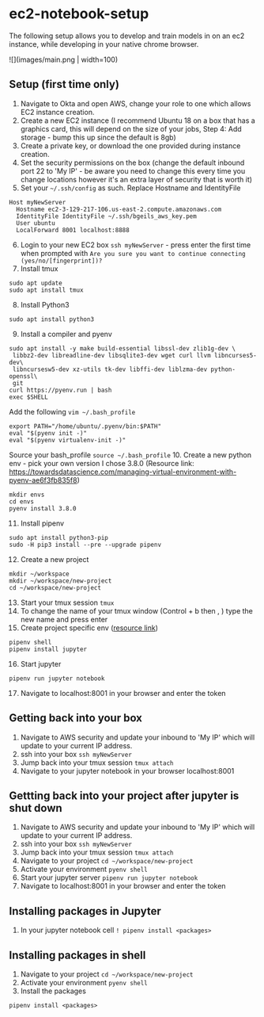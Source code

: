 # ec2-notebook-setup

The following setup allows you to develop and train models in on an ec2 instance, while developing in your native chrome browser. 

![](images/main.png | width=100)
## Setup (first time only)
1. Navigate to Okta and open AWS, change your role to one which allows EC2 instance creation. 
2. Create a new EC2 instance (I recommend Ubuntu 18 on a box that has a graphics card, this will depend on the size of your jobs, Step 4: Add storage - bump this up since the default is 8gb)
3. Create a private key, or download the one provided during instance creation. 
4. Set the security permissions on the box (change the default inbound port 22 to 'My IP' - be aware you need to change this every time you change locations however it's an extra layer of security that is worth it)
5. Set your `~/.ssh/config` as such. Replace Hostname and IdentityFile
```
Host myNewServer
  Hostname ec2-3-129-217-106.us-east-2.compute.amazonaws.com
  IdentityFile IdentityFile ~/.ssh/bgeils_aws_key.pem
  User ubuntu
  LocalForward 8001 localhost:8888
```
6. Login to your new EC2 box `ssh myNewServer` - press enter the first time when prompted with `Are you sure you want to continue connecting (yes/no/[fingerprint])?`
7. Install tmux
```
sudo apt update
sudo apt install tmux
```
8. Install Python3
```
sudo apt install python3
```
9. Install a compiler and pyenv 
```
sudo apt install -y make build-essential libssl-dev zlib1g-dev \
 libbz2-dev libreadline-dev libsqlite3-dev wget curl llvm libncurses5-dev\
 libncursesw5-dev xz-utils tk-dev libffi-dev liblzma-dev python-openssl\
 git
curl https://pyenv.run | bash
exec $SHELL
```
Add the following `vim ~/.bash_profile`
```
export PATH="/home/ubuntu/.pyenv/bin:$PATH"
eval "$(pyenv init -)"
eval "$(pyenv virtualenv-init -)"
```
Source your bash_profile
```source ~/.bash_profile```
10. Create a new python env - pick your own version I chose 3.8.0 (Resource link: https://towardsdatascience.com/managing-virtual-environment-with-pyenv-ae6f3fb835f8)
```
mkdir envs
cd envs
pyenv install 3.8.0
```
11. Install pipenv
```
sudo apt install python3-pip
sudo -H pip3 install --pre --upgrade pipenv
```
12. Create a new project
```
mkdir ~/workspace
mkdir ~/workspace/new-project
cd ~/workspace/new-project
```
13. Start your tmux session
```tmux```
14. To change the name of your tmux window (Control + b then , ) type the new name and press enter
15. Create project specific env ([resource link](https://towardsdatascience.com/how-to-use-pipenv-with-jupyter-and-vscode-ae0e970df486#:~:text=Developing%20with%20Jupyter%20Notebook%20in%20the%20browser,-Jupyter%20Notebook%20in&text=Make%20sure%20to%20navigate%20into,afterward%20pipenv%20run%20jupyter%20notebook%20.))
```
pipenv shell
pipenv install jupyter
```
16. Start jupyter
```
pipenv run jupyter notebook
```
17. Navigate to localhost:8001 in your browser and enter the token


## Getting back into your box
1. Navigate to AWS security and update your inbound to 'My IP' which will update to your current IP address.
2. ssh into your box `ssh myNewServer`
3. Jump back into your tmux session `tmux attach`
4. Navigate to your jupyter notebook in your browser localhost:8001

## Gettting back into your project after jupyter is shut down
1. Navigate to AWS security and update your inbound to 'My IP' which will update to your current IP address.
2. ssh into your box `ssh myNewServer`
3. Jump back into your tmux session `tmux attach`
4. Navigate to your project `cd ~/workspace/new-project`
5. Activate your environment `pyenv shell`
6. Start your jupyter server `pipenv run jupyter notebook`
7. Navigate to localhost:8001 in your browser and enter the token

## Installing packages in Jupyter
1. In your jupyter notebook cell `! pipenv install <packages>`


## Installing packages in shell
1. Navigate to your project `cd ~/workspace/new-project`
2. Activate your environment `pyenv shell`
3. Install the packages
```
pipenv install <packages>
```
